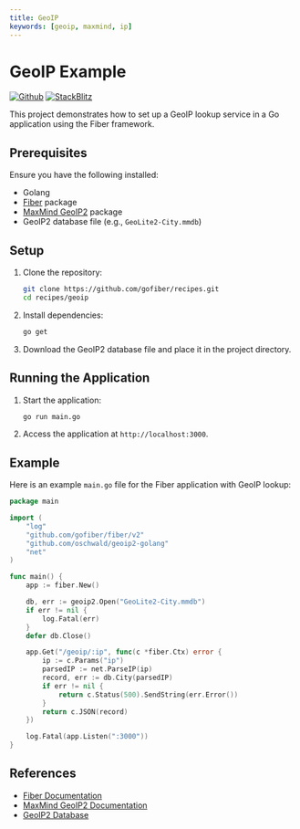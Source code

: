 ```yaml
---
title: GeoIP
keywords: [geoip, maxmind, ip]
---
```


# GeoIP Example

[![Github](https://img.shields.io/static/v1?label=&message=Github&color=2ea44f&style=for-the-badge&logo=github)](https://github.com/gofiber/recipes/tree/master/geoip) [![StackBlitz](https://img.shields.io/static/v1?label=&message=StackBlitz&color=2ea44f&style=for-the-badge&logo=StackBlitz)](https://stackblitz.com/github/gofiber/recipes/tree/master/geoip)

This project demonstrates how to set up a GeoIP lookup service in a Go application using the Fiber framework.

## Prerequisites

Ensure you have the following installed:

- Golang
- [Fiber](https://github.com/gofiber/fiber) package
- [MaxMind GeoIP2](https://github.com/oschwald/geoip2-golang) package
- GeoIP2 database file (e.g., `GeoLite2-City.mmdb`)

## Setup

1. Clone the repository:
    ```sh
    git clone https://github.com/gofiber/recipes.git
    cd recipes/geoip
    ```

2. Install dependencies:
    ```sh
    go get
    ```

3. Download the GeoIP2 database file and place it in the project directory.

## Running the Application

1. Start the application:
    ```sh
    go run main.go
    ```

2. Access the application at `http://localhost:3000`.

## Example

Here is an example `main.go` file for the Fiber application with GeoIP lookup:

```go
package main

import (
    "log"
    "github.com/gofiber/fiber/v2"
    "github.com/oschwald/geoip2-golang"
    "net"
)

func main() {
    app := fiber.New()

    db, err := geoip2.Open("GeoLite2-City.mmdb")
    if err != nil {
        log.Fatal(err)
    }
    defer db.Close()

    app.Get("/geoip/:ip", func(c *fiber.Ctx) error {
        ip := c.Params("ip")
        parsedIP := net.ParseIP(ip)
        record, err := db.City(parsedIP)
        if err != nil {
            return c.Status(500).SendString(err.Error())
        }
        return c.JSON(record)
    })

    log.Fatal(app.Listen(":3000"))
}
```

## References

- [Fiber Documentation](https://docs.gofiber.io)
- [MaxMind GeoIP2 Documentation](https://pkg.go.dev/github.com/oschwald/geoip2-golang)
- [GeoIP2 Database](https://dev.maxmind.com/geoip/geolite2-free-geolocation-data)

